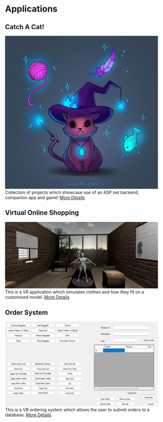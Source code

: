 # Applications

## Catch A Cat!
![Catch A Cat](/images/catchACat/placeholder.png)
Collection of projects which showcase use of an ASP.net backend, companion app and game! 
[More Details](/markdown/blog/catBlog.html)

## Virtual Online Shopping
![Virtual Online Shopping](/images/VOS/vosBanner.PNG)
This is a VR application which simulates clothes and how they fit 
on a customised model. 
[More Details](/markdown/application/VOS.html)

## Order System
![Order System](/images/orderSystem/OS.png)
This is a VB ordering system which allows the user to submit orders to a database.
[More Details](/markdown/application/OrderSystem.html)

